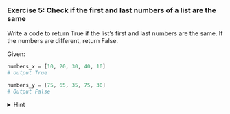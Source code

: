 ### Exercise 5: Check if the first and last numbers of a list are the same

Write a code to return True if the list’s first and last numbers are the same. If the numbers are different, return False.

Given:

```python
numbers_x = [10, 20, 30, 40, 10]
# output True

numbers_y = [75, 65, 35, 75, 30]
# Output False
```

<details> <summary>Hint</summary>

Use list indexing.

- Get the first element of the list.
- Get the last element of the list.
- Compare these two elements using the equality operator (==).
</details>
